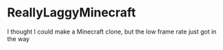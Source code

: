 # ReallyLaggyMinecraft
I thought I could make a Minecraft clone, but the low frame rate just got in the way
